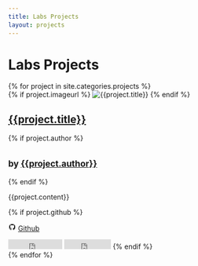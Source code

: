 ```yaml
---
title: Labs Projects
layout: projects
---
```


# Labs Projects

<div class="listify">
  <div class="results">
    {% for project in site.categories.projects %}
      <div class="record">
        <div class="image">
          {% if project.imageurl %}
            <img src="{{project.imageurl}}" alt="{{project.title}}" />
          {% endif %}
        </div>
        <h2>
          <a href="{{project.projecturl}}" target="_blank">{{project.title}}</a>
        </h2>
        {% if project.author %}
          <h2>
            <small>by <a href="{{project.authorurl}}" target="_blank">{{project.author}}</a></small>
          </h2>
        {% endif %}
        <div class="rhs">
          <p class="description" title="{{project.content}}">{{project.content}}</p>
          {% if project.github %}
            <p><img src="/img/github.png" /> <a href="{{project.github}}">Github</a></p>
            <iframe src="http://ghbtns.com/github-btn.html?user={{project.github_user}}&repo={{project.github_repo}}&type=watch&count=true"
                allowtransparency="true" frameborder="0" scrolling="0" width="110" height="20"></iframe>
            <iframe src="http://ghbtns.com/github-btn.html?user={{project.github_user}}&repo={{project.github_repo}}&type=fork&count=true"
                allowtransparency="true" frameborder="0" scrolling="0" width="95" height="20"></iframe>
          {% endif %}
        </div>
      </div>
      <div style="clear: both;"></div>
    {% endfor %}
  </div>
</div>
